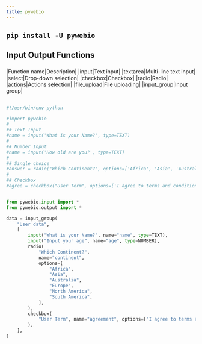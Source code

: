 ```yaml
---
title: pywebio
---
```


## `pip install -U pywebio`
## **Input Output Functions**
### 
|Function name|Description| 
|input|Text input| 
|textarea|Multi-line text input| 
|select|Drop-down selection| 
|checkbox|Checkbox| 
|radio|Radio| 
|actions|Actions selection| 
|file_upload|File uploading| 
|input_group|Input group|
##
## 
```python
#!/usr/bin/env python

#import pywebio
#
## Text Input
#name = input('What is your Name?', type=TEXT)
#
## Number Input
#name = input('How old are you?', type=TEXT)
#
## Single choice
#answer = radio("Which Continent?", options=['Africa', 'Asia', 'Australia', 'Europe', 'North America', 'South America'])
#
## Checkbox
#agree = checkbox("User Term", options=['I agree to terms and conditions'])


from pywebio.input import *
from pywebio.output import *

data = input_group(
    "User data",
    [
        input("What is your Name?", name="name", type=TEXT),
        input("Input your age", name="age", type=NUMBER),
        radio(
            "Which Continent?",
            name="continent",
            options=[
                "Africa",
                "Asia",
                "Australia",
                "Europe",
                "North America",
                "South America",
            ],
        ),
        checkbox(
            "User Term", name="agreement", options=["I agree to terms and conditions"]
        ),
    ],
)


```
